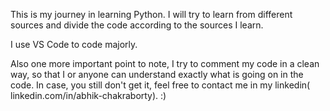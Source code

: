 

This is my journey in learning Python. I will try to learn from different sources and divide the code according to the
sources I learn.

I use VS Code to code majorly.

Also one more important point to note, I try to comment my code in a clean way, so that I or anyone can understand
exactly what is going on in the code. In case, you still don't get it, feel free to contact me in my linkedin(
linkedin.com/in/abhik-chakraborty). :) 